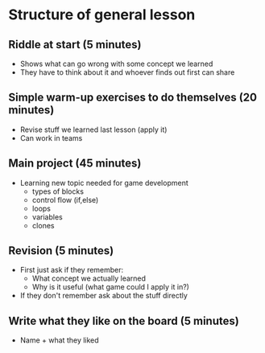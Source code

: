# Structure of general lesson

## Riddle at start (5 minutes)
- Shows what can go wrong with some concept we learned 
- They have to think about it and whoever finds out first can share

## Simple warm-up exercises to do themselves (20 minutes)
- Revise stuff we learned last lesson (apply it)
- Can work in teams

## Main project (45 minutes)
- Learning new topic needed for game development 
  - types of blocks
  - control flow (if,else) 
  - loops
  - variables
  - clones

## Revision (5 minutes)
- First just ask if they remember:
  - What concept we actually learned
  - Why is it useful (what game could I apply it in?)
- If they don't remember ask about the stuff directly

## Write what they like on the board (5 minutes)
- Name + what they liked